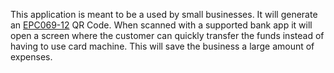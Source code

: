 This application is meant to be a used by small businesses. It will generate an [EPC069-12](https://www.europeanpaymentscouncil.eu/document-library/guidance-documents/quick-response-code-guidelines-enable-data-capture-initiation) QR Code. When scanned with a supported bank app it will open a screen where the customer can quickly transfer the funds instead of having to use card machine. This will save the business a large amount of expenses.
